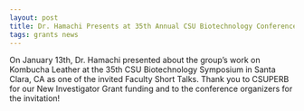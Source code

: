 ```yaml
---
layout: post
title: Dr. Hamachi Presents at 35th Annual CSU Biotechnology Conference
tags: grants news
---
```


On January 13th, Dr. Hamachi presented about the group’s work on Kombucha Leather at the 35th CSU Biotechnology Symposium in Santa Clara, CA as one of the invited Faculty Short Talks. Thank you to CSUPERB for our New Investigator Grant funding and to the conference organizers for the invitation!
